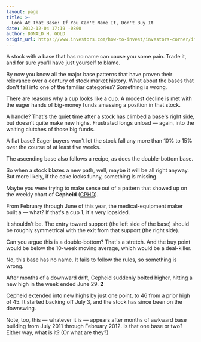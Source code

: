 ```yaml
---
layout: page
title: >-
  Look At That Base: If You Can't Name It, Don't Buy It
date: 2012-12-04 17:19 -0800
author: DONALD H. GOLD
origin_url: https://www.investors.com/how-to-invest/investors-corner/if-you-cant-name-it-dont-buy-it
---
```





A stock with a base that has no name can cause you some pain. Trade it, and for sure you'll have just yourself to blame.


By now you know all the major base patterns that have proven their relevance over a century of stock market history. What about the bases that don't fall into one of the familiar categories? Something is wrong.


There are reasons why a cup looks like a cup. A modest decline is met with the eager hands of big-money funds amassing a position in that stock.


A handle? That's the quiet time after a stock has climbed a base's right side, but doesn't quite make new highs. Frustrated longs unload — again, into the waiting clutches of those big funds.


A flat base? Eager buyers won't let the stock fall any more than 10% to 15% over the course of at least five weeks.


The ascending base also follows a recipe, as does the double-bottom base.


So when a stock blazes a new path, well, maybe it will be all right anyway. But more likely, if the cake looks funny, something is missing.


Maybe you were trying to make sense out of a pattern that showed up on the weekly chart of **Cepheid** ([CPHD](https://research.investors.com/quote.aspx?symbol=CPHD)).


From February through June of this year, the medical-equipment maker built a — what? If that's a cup **1**, it's very lopsided.


It shouldn't be. The entry toward support (the left side of the base) should be roughly symmetrical with the exit from that support (the right side).


Can you argue this is a double-bottom? That's a stretch. And the buy point would be below the 10-week moving average, which would be a deal-killer.


No, this base has no name. It fails to follow the rules, so something is wrong.


After months of a downward drift, Cepheid suddenly bolted higher, hitting a new high in the week ended June 29. **2**


Cepheid extended into new highs by just one point, to 46 from a prior high of 45. It started backing off July 3, and the stock has since been on the downswing.


Note, too, this — whatever it is — appears after months of awkward base building from July 2011 through February 2012. Is that one base or two? Either way, what is it? (Or what are they?)




